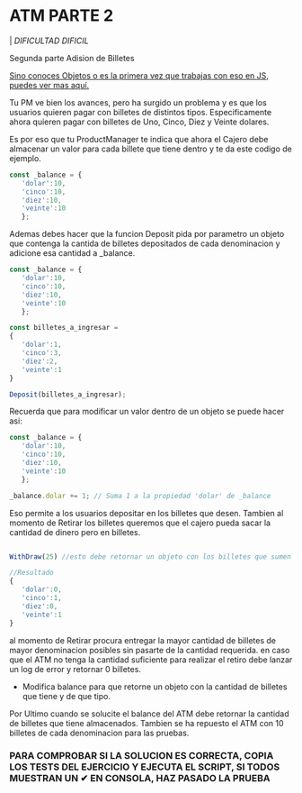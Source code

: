 # ATM PARTE 2

| *DIFICULTAD DIFICIL*

 Segunda parte Adision de Billetes


[Sino conoces Objetos o es la primera vez que trabajas con eso en JS, puedes ver mas aquí.]()

 Tu PM ve bien los avances, pero ha surgido un problema y es que los usuarios quieren pagar con billetes de distintos tipos.
 Especificamente ahora quieren pagar con billetes de Uno, Cinco, Diez y Veinte dolares.

 Es por eso que tu ProductManager te indica que ahora el Cajero debe almacenar un valor para cada billete que tiene dentro y te da este codigo de ejemplo.

```js
const _balance = {
   'dolar':10, 
   'cinco':10, 
   'diez':10, 
   'veinte':10
   };
```

Ademas debes hacer que la funcion Deposit pida por parametro un objeto que contenga la cantida de billetes depositados de cada denominacion y adicione esa cantidad a _balance.

```js
const _balance = {
   'dolar':10, 
   'cinco':10, 
   'diez':10, 
   'veinte':10
   };

const billetes_a_ingresar =
{
   'dolar':1, 
   'cinco':3, 
   'diez':2, 
   'veinte':1
}

Deposit(billetes_a_ingresar);

```
Recuerda que para modificar un valor dentro de un objeto se puede hacer asi:
```js
const _balance = {
   'dolar':10, 
   'cinco':10, 
   'diez':10, 
   'veinte':10
   };

_balance.dolar += 1; // Suma 1 a la propiedad 'dolar' de _balance
```

Eso permite a los usuarios depositar en los billetes que desen.
Tambien al momento de Retirar los billetes queremos que el cajero pueda sacar la cantidad de dinero pero en billetes.

```js

WithDraw(25) //esto debe retornar un objeto con los billetes que sumen la cantidad

//Resultado
{
   'dolar':0, 
   'cinco':1, 
   'diez':0, 
   'veinte':1
}

```
al momento de Retirar procura entregar la mayor cantidad de billetes de mayor denominacion posibles sin pasarte de la cantidad requerida.
en caso que el ATM no tenga la cantidad suficiente para realizar el retiro debe lanzar un log de error y retornar 0 billetes.

 - Modifica balance para que retorne un objeto con la cantidad de billetes que tiene y de que tipo.

Por Ultimo cuando se solucite el balance del ATM debe retornar la cantidad de billetes que tiene almacenados.
Tambien se ha repuesto el ATM con 10 billetes de cada denominacion para las pruebas.



### **PARA COMPROBAR SI LA SOLUCION ES CORRECTA, COPIA LOS TESTS DEL EJERCICIO Y EJECUTA EL SCRIPT, SI TODOS MUESTRAN UN ✔ EN CONSOLA, HAZ PASADO LA PRUEBA**